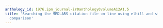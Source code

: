 ```yaml
---
anthology_id: 1976.ipm_journal-ir0anthology0volumeA12A1.5
title: 'Searching the MEDLARS citation file on-line using elhill and stairs: An updated
  comparison'
---
```


